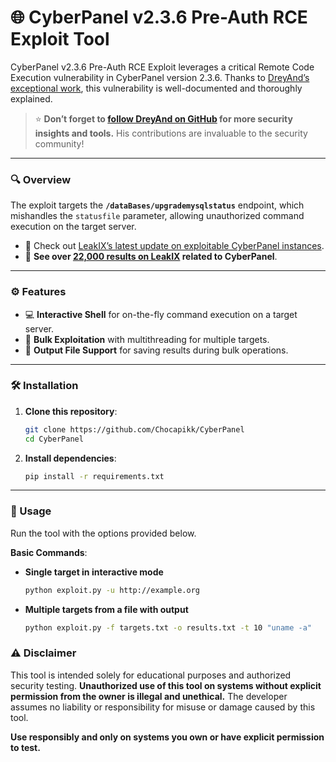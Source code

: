 # 🌐 CyberPanel v2.3.6 Pre-Auth RCE Exploit Tool

CyberPanel v2.3.6 Pre-Auth RCE Exploit leverages a critical Remote Code Execution vulnerability in CyberPanel version 2.3.6. Thanks to [DreyAnd’s exceptional work](https://dreyand.rs/code/review/2024/10/27/what-are-my-options-cyberpanel-v236-pre-auth-rce), this vulnerability is well-documented and thoroughly explained.

> ⭐ **Don’t forget to [follow DreyAnd on GitHub](https://github.com/DreyAnd) for more security insights and tools.** His contributions are invaluable to the security community!

---

### 🔍 Overview

The exploit targets the **`/dataBases/upgrademysqlstatus`** endpoint, which mishandles the `statusfile` parameter, allowing unauthorized command execution on the target server.  

- 📢 Check out [LeakIX’s latest update on exploitable CyberPanel instances](https://x.com/leak_ix/status/1850949064826745202).
- 🔗 **See over [22,000 results on LeakIX](https://leakix.net/) related to CyberPanel**.

---

### ⚙️ Features

- 💻 **Interactive Shell** for on-the-fly command execution on a target server.
- 📂 **Bulk Exploitation** with multithreading for multiple targets.
- 📝 **Output File Support** for saving results during bulk operations.

---

### 🛠️ Installation

1. **Clone this repository**:
   ```bash
   git clone https://github.com/Chocapikk/CyberPanel
   cd CyberPanel
   ```

2. **Install dependencies**:
   ```bash
   pip install -r requirements.txt
   ```

---

### 🚀 Usage

Run the tool with the options provided below.

**Basic Commands**:

- **Single target in interactive mode**  
  ```bash
  python exploit.py -u http://example.org
  ```

- **Multiple targets from a file with output**  
  ```bash
  python exploit.py -f targets.txt -o results.txt -t 10 "uname -a"
  ```

### ⚠️ Disclaimer

This tool is intended solely for educational purposes and authorized security testing. **Unauthorized use of this tool on systems without explicit permission from the owner is illegal and unethical.** The developer assumes no liability or responsibility for misuse or damage caused by this tool.

**Use responsibly and only on systems you own or have explicit permission to test.**